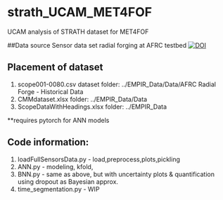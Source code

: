 # strath_UCAM_MET4FOF

UCAM analysis of STRATH dataset for MET4FOF

##Data source 
Sensor data set radial forging at AFRC testbed
[![DOI](https://zenodo.org/badge/DOI/10.5281/zenodo.2573861.svg)](https://doi.org/10.5281/zenodo.2573861)

## Placement of dataset
1. scope001-0080.csv dataset folder: ../EMPIR_Data/Data/AFRC Radial Forge - Historical Data
2. CMMdataset.xlsx folder: ../EMPIR_Data/Data
3. ScopeDataWithHeadings.xlsx folder: ../EMPIR_Data

**requires pytorch for ANN models

## Code information:
1. loadFullSensorsData.py - load,preprocess,plots,pickling
2. ANN.py - modeling, kfold, 
3. BNN.py - same as above, but with uncertainty plots & quantification using dropout as Bayesian approx.
4. time_segmentation.py - WIP
